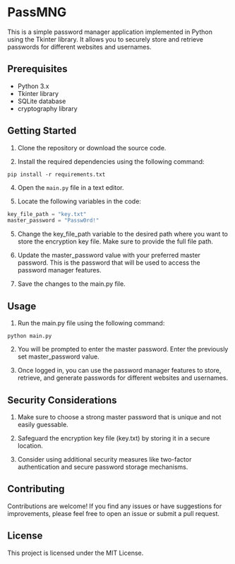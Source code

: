 # PassMNG

This is a simple password manager application implemented in Python using the Tkinter library. It allows you to securely store and retrieve passwords for different websites and usernames.

## Prerequisites

- Python 3.x
- Tkinter library
- SQLite database
- cryptography library

## Getting Started

1. Clone the repository or download the source code.

2. Install the required dependencies using the following command:

  ```shell
  pip install -r requirements.txt
  ```

4. Open the `main.py` file in a text editor.

5. Locate the following variables in the code:

  ```python
  key_file_path = "key.txt"
  master_password = "Passw0rd!"
  ```

5. Change the key_file_path variable to the desired path where you want to store the encryption key file. Make sure to provide the full file path.

6. Update the master_password value with your preferred master password. This is the password that will be used to access the password manager features.

7. Save the changes to the main.py file.

## Usage

1. Run the main.py file using the following command:

 ```shell
 python main.py
 ```

2. You will be prompted to enter the master password. Enter the previously set master_password value.

3. Once logged in, you can use the password manager features to store, retrieve, and generate passwords for different websites and usernames.

## Security Considerations

1. Make sure to choose a strong master password that is unique and not easily guessable.

2. Safeguard the encryption key file (key.txt) by storing it in a secure location.

3. Consider using additional security measures like two-factor authentication and secure password storage mechanisms.

## Contributing

Contributions are welcome! If you find any issues or have suggestions for improvements, please feel free to open an issue or submit a pull request.

## License

This project is licensed under the MIT License.
